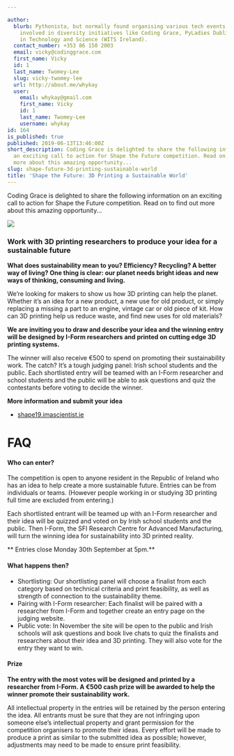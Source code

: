 ```yaml
---

author:
  blurb: Pythonista, but normally found organising various tech events, and now heavily
    involved in diversity initiatives like Coding Grace, PyLadies Dublin, and Women
    in Technology and Science (WITS Ireland).
  contact_number: +353 86 150 2003
  email: vicky@codinggrace.com
  first_name: Vicky
  id: 1
  last_name: Twomey-Lee
  slug: vicky-twomey-lee
  url: http://about.me/whykay
  user:
    email: whykay@gmail.com
    first_name: Vicky
    id: 1
    last_name: Twomey-Lee
    username: whykay
id: 164
is_published: true
published: 2019-06-13T13:46:00Z
short_description: Coding Grace is delighted to share the following information on
  an exciting call to action for Shape the Future competition. Read on to find out
  more about this amazing opportunity...
slug: shape-future-3d-printing-sustainable-world
title: 'Shape the Future: 3D Printing a Sustainable World'
---
```


Coding Grace is delighted to share the following information on an exciting call to action for Shape the Future competition. Read on to find out more about this amazing opportunity...

<img src="https://static-codinggrace.s3-eu-west-1.amazonaws.com/writeups/2019/Shape+the+Future+-+Pitch+your+idea.png"  class="img-responsive img-thumbnail"/>

### Work with 3D printing researchers to produce your idea for a sustainable future

**What does sustainability mean to you? Efficiency? Recycling? A better way of living? One thing is clear: our planet needs bright ideas and new ways of thinking, consuming and living.**

We’re looking for makers to show us how 3D printing can help the planet. Whether it’s an idea for a new product, a new use for old product, or simply replacing a missing a part to an engine, vintage car or old piece of kit. How can 3D printing help us reduce waste, and find new uses for old materials?

**We are inviting you to draw and describe your idea and the winning entry will be designed by I-Form researchers and printed on cutting edge 3D printing systems.**

The winner will also receive €500 to spend on promoting their sustainability work.
The catch? It’s a tough judging panel: Irish school students and the public. Each shortlisted entry will be teamed with an I-Form researcher and school students and the public will be able to ask questions and quiz the contestants before voting to decide the winner.


**More information and submit your idea** 

* [shape19.imascientist.ie](https://shape19.imascientist.ie)


# FAQ

#### Who can enter?

The competition is open to anyone resident in the Republic of Ireland who has an idea to help create a more sustainable future. Entries can be from individuals or teams. (However people working in or studying 3D printing full time are excluded from entering.)

Each shortlisted entrant will be teamed up with an I-Form researcher and their idea will be quizzed and voted on by Irish school students and the public. Then I-Form, the SFI Research Centre for Advanced Manufacturing, will turn the winning idea for sustainability into 3D printed reality.

** Entries close Monday 30th September at 5pm.**

#### What happens then?
* Shortlisting: Our shortlisting panel will choose a finalist from each category based on technical criteria and print feasibility, as well as strength of connection to the sustainability theme.
* Pairing with I-Form researcher: Each finalist will be paired with a researcher from I-Form and together create an entry page on the judging website.
* Public vote: In November the site will be open to the public and Irish schools will ask questions and book live chats to quiz the finalists and researchers about their idea and 3D printing. They will also vote for the entry they want to win.

#### Prize
**The entry with the most votes will be designed and printed by a researcher from I-Form. A €500 cash prize will be awarded to help the winner promote their sustainability work.**

All intellectual property in the entries will be retained by the person entering the idea. All entrants must be sure that they are not infringing upon someone else’s intellectual property and grant permission for the competition organisers to promote their ideas. Every effort will be made to produce a print as similar to the submitted idea as possible; however, adjustments may need to be made to ensure print feasibility.
